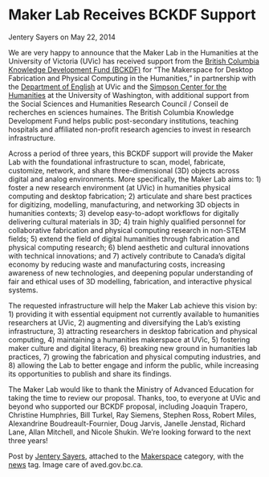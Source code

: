 # Maker Lab Receives BCKDF Support
Jentery Sayers on May 22, 2014   
<p>We are very happy to announce that the Maker Lab in the Humanities at the University of Victoria (UVic) has received support from the <a title="learn more" href="http://www.aved.gov.bc.ca/researchandinnovation/Funding/BCKDF/" target="_blank">British Columbia Knowledge Development Fund (BCKDF)</a> for &#8220;The Makerspace for Desktop Fabrication and Physical Computing in the Humanities,&#8221; in partnership with the <a title="learn more" href="http://english.uvic.ca/" target="_blank">Department of English</a> at UVic and the <a title="learn more" href="http://depts.washington.edu/uwch/" target="_blank">Simpson Center for the Humanities</a> at the University of Washington, with additional support from the Social Sciences and Humanities Research Council / Conseil de recherches en sciences humaines. The British Columbia Knowledge Development Fund helps public post-secondary institutions, teaching hospitals and affiliated non-profit research agencies to invest in research infrastructure.</p>
<p>Across a period of three years, this BCKDF support will provide the Maker Lab with the foundational infrastructure to scan, model, fabricate, customize, network, and share three-dimensional (3D) objects across digital and analog environments. More specifically, the Maker Lab aims to: 1) foster a new research environment (at UVic) in humanities physical computing and desktop fabrication; 2) articulate and share best practices for digitizing, modelling, manufacturing, and networking 3D objects in humanities contexts; 3) develop easy-to-adopt workflows for digitally delivering cultural materials in 3D; 4) train highly qualified personnel for collaborative fabrication and physical computing research in non-STEM fields; 5) extend the field of digital humanities through fabrication and physical computing research; 6) blend aesthetic and cultural innovations with technical innovations; and 7) actively contribute to Canada&#8217;s digital economy by reducing waste and manufacturing costs, increasing awareness of new technologies, and deepening popular understanding of fair and ethical uses of 3D modelling, fabrication, and interactive physical systems.</p>
<p>The requested infrastructure will help the Maker Lab achieve this vision by: 1) providing it with essential equipment not currently available to humanities researchers at UVic, 2) augmenting and diversifying the Lab&#8217;s existing infrastructure, 3) attracting researchers in desktop fabrication and physical computing, 4) maintaining a humanities makerspace at UVic, 5) fostering maker culture and digital literacy, 6) breaking new ground in humanities lab practices, 7) growing the fabrication and physical computing industries, and 8) allowing the Lab to better engage and inform the public, while increasing its opportunities to publish and share its findings.</p>
<p>The Maker Lab would like to thank the Ministry of Advanced Education for taking the time to review our proposal. Thanks, too, to everyone at UVic and beyond who supported our BCKDF proposal, including Joaquin Trapero, Christine Humphries, Bill Turkel, Ray Siemens, Stephen Ross, Robert Miles, Alexandrine Boudreault-Fournier, Doug Jarvis, Janelle Jenstad, Richard Lane, Allan Mitchell, and Nicole Shukin. We&#8217;re looking forward to the next three years!</p>
<p>Post by <a title="learn more" href="http://maker.uvic.ca/author/admin/">Jentery Sayers</a>, attached to the <a title="learn more" href="http://maker.uvic.ca/category/makerspace/">Makerspace</a> category, with the <a title="learn more" href="http://maker.uvic.ca/tag/news/">news</a> tag. Image care of aved.gov.bc.ca.</p>
